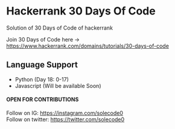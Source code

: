 # Hackerrank 30 Days Of Code
Solution of 30 Days of Code of hackerrank

Join 30 Days of Code here -> https://www.hackerrank.com/domains/tutorials/30-days-of-code
## Language Support
- Python (Day 18: 0-17)
- Javascript (Will be available Soon)
#### OPEN FOR CONTRIBUTIONS
Follow on IG: https://instagram.com/solecode0 </br>
Follow on twitter: https://twitter.com/solecode0
